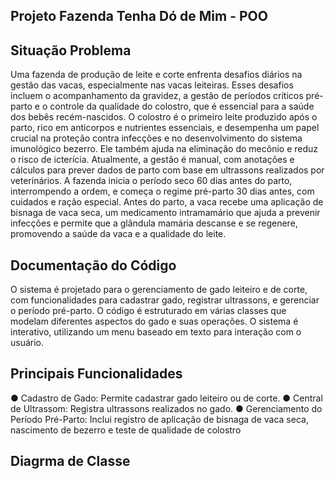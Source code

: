 ## Projeto Fazenda Tenha Dó de Mim - POO
## Situação Problema
Uma fazenda de produção de leite e corte enfrenta desafios diários na gestão das vacas,
especialmente nas vacas leiteiras. Esses desafios incluem o acompanhamento da gravidez, a
gestão de períodos críticos pré-parto e o controle da qualidade do colostro, que é essencial
para a saúde dos bebês recém-nascidos. O colostro é o primeiro leite produzido após o parto,
rico em anticorpos e nutrientes essenciais, e desempenha um papel crucial na proteção contra
infecções e no desenvolvimento do sistema imunológico bezerro. Ele também ajuda na
eliminação do mecônio e reduz o risco de icterícia. Atualmente, a gestão é manual, com
anotações e cálculos para prever dados de parto com base em ultrassons realizados por
veterinários. A fazenda inicia o período seco 60 dias antes do parto, interrompendo a ordem,
e começa o regime pré-parto 30 dias antes, com cuidados e ração especial. Antes do parto, a
vaca recebe uma aplicação de bisnaga de vaca seca, um medicamento intramamário que ajuda
a prevenir infecções e permite que a glândula mamária descanse e se regenere, promovendo a
saúde da vaca e a qualidade do leite.

## Documentação do Código
O sistema é projetado para o gerenciamento de gado leiteiro e de corte, com funcionalidades
para cadastrar gado, registrar ultrassons, e gerenciar o período pré-parto. O código é
estruturado em várias classes que modelam diferentes aspectos do gado e suas operações. O
sistema é interativo, utilizando um menu baseado em texto para interação com o usuário.

## Principais Funcionalidades
● Cadastro de Gado: Permite cadastrar gado leiteiro ou de corte.
● Central de Ultrassom: Registra ultrassons realizados no gado.
● Gerenciamento do Período Pré-Parto: Inclui registro de aplicação de bisnaga de vaca
seca, nascimento de bezerro e teste de qualidade de colostro

## Diagrma de Classe
